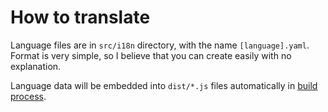 How to translate
==============

Language files are in `src/i18n` directory, with the name `[language].yaml`.
Format is very simple, so I believe that you can create easily with no explanation.

Language data will be embedded into `dist/*.js` files automatically in [build process](HOW_TO_BUILD.md).
